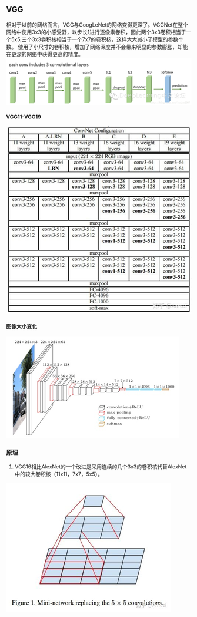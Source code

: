 ## VGG

相对于以前的网络而言，VGG与GoogLeNet的网络变得更深了。VGGNet在整个网络中使用3x3的小感受野，以步长1进行逐像素卷积，因此两个3x3卷积相当于一个5x5,三个3x3卷积核相当于一个7x7的卷积核，这样大大减小了模型的参数个数。  使用了小尺寸的卷积核，增加了网络深度并不会带来明显的参数膨胀，却能在更深的网络中获得更高的精度。  
![](/assets/VGG_structure.png)

#### VGG11-VGG19

![](/assets/VGG_11_19.png)

#### 图像大小变化

![](/assets/VGG_Structure.png)

### 原理

1. VGG16相比AlexNet的一个改进是采用连续的几个3x3的卷积核代替AlexNet中的较大卷积核（11x11，7x7，5x5）。  

![](/assets/VGG_small_kernel_replace_large.png)



